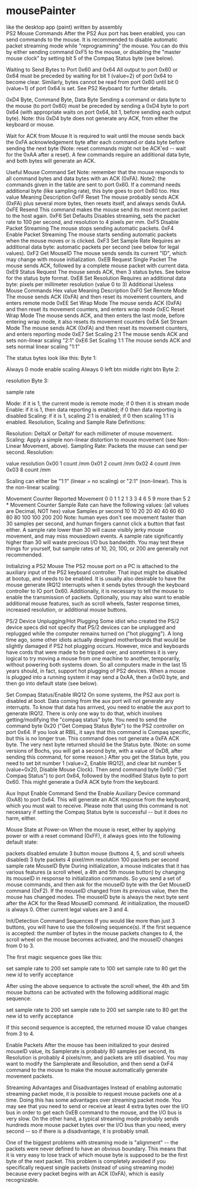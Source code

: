 # mousePainter
like the desktop app (paint) written by assembly  
PS2 Mouse Commands
After the PS2 Aux port has been enabled, you can send commands to the mouse. It is recommended to disable automatic packet streaming mode while "reprogramming" the mouse. You can do this by either sending command 0xF5 to the mouse, or disabling the "master mouse clock" by setting bit 5 of the Compaq Status byte (see below).

Waiting to Send Bytes to Port 0x60 and 0x64
All output to port 0x60 or 0x64 must be preceded by waiting for bit 1 (value=2) of port 0x64 to become clear. Similarly, bytes cannot be read from port 0x60 until bit 0 (value=1) of port 0x64 is set. See PS2 Keyboard for further details.

0xD4 Byte, Command Byte, Data Byte
Sending a command or data byte to the mouse (to port 0x60) must be preceded by sending a 0xD4 byte to port 0x64 (with appropriate waits on port 0x64, bit 1, before sending each output byte). Note: this 0xD4 byte does not generate any ACK, from either the keyboard or mouse.

Wait for ACK from Mouse
It is required to wait until the mouse sends back the 0xFA acknowledgement byte after each command or data byte before sending the next byte (Note: reset commands might not be ACK'ed -- wait for the 0xAA after a reset). A few commands require an additional data byte, and both bytes will generate an ACK.

Useful Mouse Command Set
Note: remember that the mouse responds to all command bytes and data bytes with an ACK (0xFA).
Note2: the commands given in the table are sent to port 0x60. If a command needs additional byte (like sampling rate), this byte goes to port 0x60 too.
Hex value	Meaning	Description
0xFF	Reset	The mouse probably sends ACK (0xFA) plus several more bytes, then resets itself, and always sends 0xAA.
0xFE	Resend	This command makes the mouse send its most recent packet to the host again.
0xF6	Set Defaults	Disables streaming, sets the packet rate to 100 per second, and resolution to 4 pixels per mm.
0xF5	Disable Packet Streaming	The mouse stops sending automatic packets.
0xF4	Enable Packet Streaming	The mouse starts sending automatic packets when the mouse moves or is clicked.
0xF3	Set Sample Rate	Requires an additional data byte: automatic packets per second (see below for legal values).
0xF2	Get MouseID	The mouse sends sends its current "ID", which may change with mouse initialization.
0xEB	Request Single Packet	The mouse sends ACK, followed by a complete mouse packet with current data.
0xE9	Status Request	The mouse sends ACK, then 3 status bytes. See below for the status byte format.
0xE8	Set Resolution	Requires an additional data byte: pixels per millimeter resolution (value 0 to 3)
Additional Useless Mouse Commands
Hex value	Meaning	Description
0xF0	Set Remote Mode	The mouse sends ACK (0xFA) and then reset its movement counters, and enters remote mode
0xEE	Set Wrap Mode	The mouse sends ACK (0xFA) and then reset its movement counters, and enters wrap mode
0xEC	Reset Wrap Mode	The mouse sends ACK, and then enters the last mode, before entering wrap mode, it also resets its movement counters
0xEA	Set Stream Mode	The mouse sends ACK (0xFA) and then reset its movement counters, and enters reporting mode
0xE7	Set Scaling 2:1	The mouse sends ACK and sets non-linear scaling "2:1"
0xE6	Set Scaling 1:1	The mouse sends ACK and sets normal linear scaling "1:1"

The status bytes look like this: 
Byte 1:

Always 0	mode	enable	scaling	Always 0	left btn	middle	right btn
Byte 2:

resolution
Byte 3:

sample rate

Mode: if it is 1, the current mode is remote mode; if 0 then it is stream mode 
Enable: if it is 1, then data reporting is enabled; if 0 then data reporting is disabled
Scaling: if it is 1, scaling 2:1 is enabled; if 0 then scaling 1:1 is enabled.
Resolution, Scaling and Sample Rate
Definitions:

Resolution: DeltaX or DeltaY for each millimeter of mouse movement.
Scaling: Apply a simple non-linear distortion to mouse movement (see Non-Linear Movement, above).
Sampling Rate: Packets the mouse can send per second.
Resolution:

value	resolution
0x00	1 count /mm
0x01	2 count /mm
0x02	4 count /mm
0x03	8 count /mm

Scaling can either be "1:1" (linear = no scaling) or "2:1" (non-linear). This is the non-linear scaling:

Movement Counter	Reported Movement
0	0
1	1
2	1
3	3
4	6
5	9
more than 5	2 * Movement Counter
Sample Rate can have the following values: (all values are Decimal, NOT hex)
value	Samples pr second
10	10
20	20
40	40
60	60
80	80
100	100
200	200
Note: human eyes don't see movement faster than 30 samples per second, and human fingers cannot click a button
that fast either. A sample rate lower than 30 will cause visibly jerky mouse movement, and may miss mousedown events. A sample rate significantly higher than 30 will waste precious I/O bus bandwidth. You may test these things for yourself, but sample rates of 10, 20, 100, or 200 are generally not recommended.

Initializing a PS2 Mouse
The PS2 mouse port on a PC is attached to the auxiliary input of the PS2 keyboard controller. That input might be disabled at bootup, and needs to be enabled. It is usually also desirable to have the mouse generate IRQ12 interrupts when it sends bytes through the keyboard controller to IO port 0x60. Additionally, it is necessary to tell the mouse to enable the transmission of packets. Optionally, you may also want to enable additional mouse features, such as scroll wheels, faster response times, increased resolution, or additional mouse buttons.

PS/2 Device Unplugging/Hot Plugging
Some idiot who created the PS/2 device specs did not specify that PS/2 devices can be unplugged and replugged while the computer remains turned on ("hot plugging"). A long time ago, some other idiots actually designed motherboards that would be slightly damaged if PS2 hot plugging occurs. However, mice and keyboards have cords that were made to be tripped over, and sometimes it is very logical to try moving a mouse from one machine to another, temporarily, without powering both systems down. So all computers made in the last 15 years should, in fact, support hot plugging of PS2 devices. When a mouse is plugged into a running system it may send a 0xAA, then a 0x00 byte, and then go into default state (see below).

Set Compaq Status/Enable IRQ12
On some systems, the PS2 aux port is disabled at boot. Data coming from the aux port will not generate any interrupts. To know that data has arrived, you need to enable the aux port to generate IRQ12. There is only one way to do that, which involves getting/modifying the "compaq status" byte. You need to send the command byte 0x20 ("Get Compaq Status Byte") to the PS2 controller on port 0x64. If you look at RBIL, it says that this command is Compaq specific, but this is no longer true. This command does not generate a 0xFA ACK byte. The very next byte returned should be the Status byte. (Note: on some versions of Bochs, you will get a second byte, with a value of 0xD8, after sending this command, for some reason.) After you get the Status byte, you need to set bit number 1 (value=2, Enable IRQ12), and clear bit number 5 (value=0x20, Disable Mouse Clock). Then send command byte 0x60 ("Set Compaq Status") to port 0x64, followed by the modified Status byte to port 0x60. This might generate a 0xFA ACK byte from the keyboard.

Aux Input Enable Command
Send the Enable Auxiliary Device command (0xA8) to port 0x64. This will generate an ACK response from the keyboard, which you must wait to receive. Please note that using this command is not necessary if setting the Compaq Status byte is successful -- but it does no harm, either.

Mouse State at Power-on
When the mouse is reset, either by applying power or with a reset command (0xFF), it always goes into the following default state:

packets disabled
emulate 3 button mouse (buttons 4, 5, and scroll wheels disabled)
3 byte packets
4 pixel/mm resolution
100 packets per second sample rate
MouseID Byte
During initialization, a mouse indicates that it has various features (a scroll wheel, a 4th and 5th mouse button) by changing its mouseID in response to initialization commands. So you send a set of mouse commands, and then ask for the mouseID byte with the Get MouseID command (0xF2). If the mouseID changed from its previous value, then the mouse has changed modes. The mouseID byte is always the next byte sent after the ACK for the Read MouseID command. At initialization, the mouseID is always 0. Other current legal values are 3 and 4.

Init/Detection Command Sequences
If you would like more than just 3 buttons, you will have to use the following sequence(s). If the first sequence is accepted: the number of bytes in the mouse packets changes to 4, the scroll wheel on the mouse becomes activated, and the mouseID changes from 0 to 3.

The first magic sequence goes like this:

set sample rate to 200
set sample rate to 100
set sample rate to 80
get the new id to verify acceptance

After using the above sequence to activate the scroll wheel, the 4th and 5th mouse buttons can be activated with the following additional magic sequence:

set sample rate to 200
set sample rate to 200
set sample rate to 80
get the new id to verify acceptance

If this second sequence is accepted, the returned mouse ID value changes from 3 to 4.

Enable Packets
After the mouse has been initialized to your desired mouseID value, its Samplerate is probably 80 samples per second, its Resolution is probably 4 pixels/mm, and packets are still disabled. You may want to modify the Samplerate and Resolution, and then send a 0xF4 command to the mouse to make the mouse automatically generate movement packets.

Streaming Advantages and Disadvantages
Instead of enabling automatic streaming packet mode, it is possible to request mouse packets one at a time. Doing this has some advantages over streaming packet mode. You may see that you need to send or receive at least 4 extra bytes over the I/O bus in order to get each 0xEB command to the mouse, and the I/O bus is very slow. On the other hand, a typical streaming mode probably sends hundreds more mouse packet bytes over the I/O bus than you need, every second -- so if there is a disadvantage, it is probably small.

One of the biggest problems with streaming mode is "alignment" -- the packets were never defined to have an obvious boundary. This means that it is very easy to lose track of which mouse byte is supposed to be the first byte of the next packet. This problem is completely avoided if you specifically request single packets (instead of using streaming mode) because every packet begins with an ACK (0xFA), which is easily recognizable.

